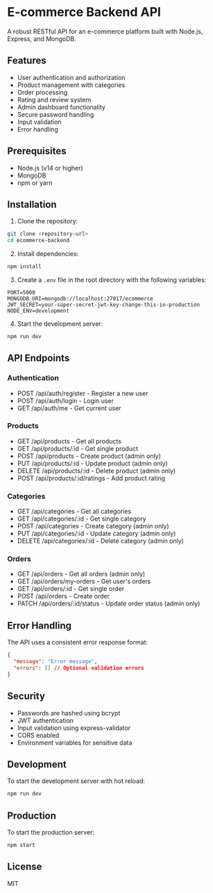 # E-commerce Backend API

A robust RESTful API for an e-commerce platform built with Node.js, Express, and MongoDB.

## Features

- User authentication and authorization
- Product management with categories
- Order processing
- Rating and review system
- Admin dashboard functionality
- Secure password handling
- Input validation
- Error handling

## Prerequisites

- Node.js (v14 or higher)
- MongoDB
- npm or yarn

## Installation

1. Clone the repository:
```bash
git clone <repository-url>
cd ecommerce-backend
```

2. Install dependencies:
```bash
npm install
```

3. Create a `.env` file in the root directory with the following variables:
```
PORT=5000
MONGODB_URI=mongodb://localhost:27017/ecommerce
JWT_SECRET=your-super-secret-jwt-key-change-this-in-production
NODE_ENV=development
```

4. Start the development server:
```bash
npm run dev
```

## API Endpoints

### Authentication
- POST /api/auth/register - Register a new user
- POST /api/auth/login - Login user
- GET /api/auth/me - Get current user

### Products
- GET /api/products - Get all products
- GET /api/products/:id - Get single product
- POST /api/products - Create product (admin only)
- PUT /api/products/:id - Update product (admin only)
- DELETE /api/products/:id - Delete product (admin only)
- POST /api/products/:id/ratings - Add product rating

### Categories
- GET /api/categories - Get all categories
- GET /api/categories/:id - Get single category
- POST /api/categories - Create category (admin only)
- PUT /api/categories/:id - Update category (admin only)
- DELETE /api/categories/:id - Delete category (admin only)

### Orders
- GET /api/orders - Get all orders (admin only)
- GET /api/orders/my-orders - Get user's orders
- GET /api/orders/:id - Get single order
- POST /api/orders - Create order
- PATCH /api/orders/:id/status - Update order status (admin only)

## Error Handling

The API uses a consistent error response format:
```json
{
  "message": "Error message",
  "errors": [] // Optional validation errors
}
```

## Security

- Passwords are hashed using bcrypt
- JWT authentication
- Input validation using express-validator
- CORS enabled
- Environment variables for sensitive data

## Development

To start the development server with hot reload:
```bash
npm run dev
```

## Production

To start the production server:
```bash
npm start
```

## License

MIT 